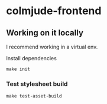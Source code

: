 # colmjude-frontend

## Working on it locally

I recommend working in a virtual env.

Install dependencies
```
make init
```

### Test stylesheet build

```
make test-asset-build
```
